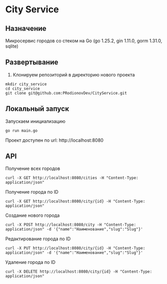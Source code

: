 # City Service

## Назначение

Микросервис городов со стеком на Go (go 1.25.2, gin 1.11.0, gorm 1.31.0, sqlite)

## Развертывание

1. Клонируем репозиторий в директорию нового проекта

```shell
mkdir city_service
cd city_service
git clone git@github.com:PRodionovDev/CityService.git
```


## Локальный запуск

Запускаем инициализацию

```shell
go run main.go
```

Проект доступен по url:
http://localhost:8080

## API

Получение всех городов
```shell
curl -X GET http://localhost:8080/cities -H "Content-Type: application/json"
```
Получение города по ID
```shell
curl -X GET http://localhost:8080/city/{id} -H "Content-Type: application/json"
```
Создание нового города
```shell
curl -X POST http://localhost:8080/city -H "Content-Type: application/json" -d '{"name":"Наименование","slug":"Slug"}'
```
Редактирование города по ID
```shell
curl -X PUT http://localhost:8080/city/{id} -H "Content-Type: application/json" -d '{"name":"Наименование","slug":"Slug"}'
```
Удаление города по ID
```shell
curl -X DELETE http://localhost:8080/city/{id} -H "Content-Type: application/json"
```
